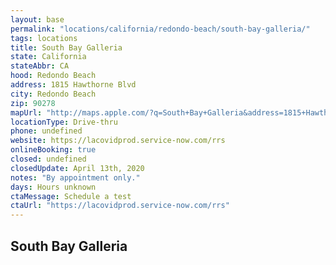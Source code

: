 ```yaml
---
layout: base
permalink: "locations/california/redondo-beach/south-bay-galleria/"
tags: locations
title: South Bay Galleria
state: California
stateAbbr: CA
hood: Redondo Beach
address: 1815 Hawthorne Blvd
city: Redondo Beach
zip: 90278
mapUrl: "http://maps.apple.com/?q=South+Bay+Galleria&address=1815+Hawthorne+Blvd,Redondo+Beach,California,90278"
locationType: Drive-thru
phone: undefined
website: https://lacovidprod.service-now.com/rrs
onlineBooking: true
closed: undefined
closedUpdate: April 13th, 2020
notes: "By appointment only."
days: Hours unknown
ctaMessage: Schedule a test
ctaUrl: "https://lacovidprod.service-now.com/rrs"
---
```

## South Bay Galleria